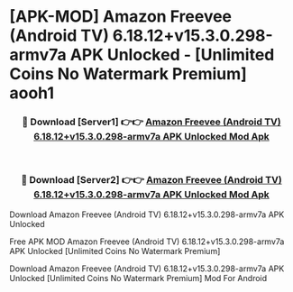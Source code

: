 # [APK-MOD] Amazon Freevee (Android TV) 6.18.12+v15.3.0.298-armv7a APK Unlocked - [Unlimited Coins No Watermark Premium] aooh1



<div align="center">
<h3>🔴 Download [Server1] 👉👉 <a href="https://momento.my/?title=Amazon_Freevee_(Android_TV)_6.18.12+v15.3.0.298-armv7a_APK_Unlocked">Amazon Freevee (Android TV) 6.18.12+v15.3.0.298-armv7a APK Unlocked Mod Apk</a></h3><br>

<h3>🔴 Download [Server2] 👉👉 <a href="https://momento.my/?title=Amazon_Freevee_(Android_TV)_6.18.12+v15.3.0.298-armv7a_APK_Unlocked">Amazon Freevee (Android TV) 6.18.12+v15.3.0.298-armv7a APK Unlocked Mod Apk</a></h3>
</div>



Download Amazon Freevee (Android TV) 6.18.12+v15.3.0.298-armv7a APK Unlocked 

Free APK MOD Amazon Freevee (Android TV) 6.18.12+v15.3.0.298-armv7a APK Unlocked [Unlimited Coins No Watermark Premium]

Download Amazon Freevee (Android TV) 6.18.12+v15.3.0.298-armv7a APK Unlocked [Unlimited Coins No Watermark Premium] Mod For Android
